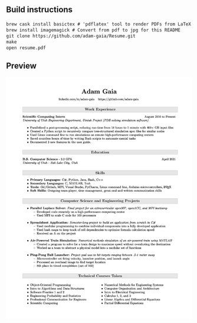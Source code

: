 ## Build instructions
```
brew cask install basictex # 'pdflatex' tool to render PDFs from LaTeX
brew install imagemagick # Convert from pdf to jpg for this README
git clone https://github.com/adam-gaia/Resume.git
make
open resume.pdf
```

## Preview
![Adam Gaia](./readmeResumeRender.jpg)
